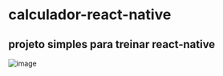 # calculador-react-native

## projeto simples para treinar react-native 

![image](https://user-images.githubusercontent.com/77461960/236641922-3311473f-45c6-4f91-b8dd-d4555794df4c.png)
